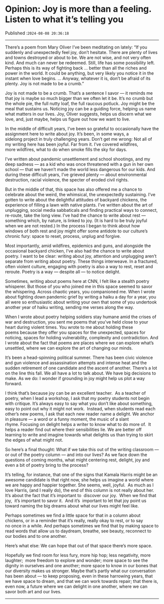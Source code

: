 # Opinion: Joy is more than a feeling. Listen to what it’s telling you

Published :`2024-08-08 20:36:18`

---

There’s a poem from Mary Oliver I’ve been meditating on lately: “If you suddenly and unexpectedly feel joy, don’t hesitate. There are plenty of lives and towns destroyed or about to be. We are not wise, and not very often kind. And much can never be redeemed. Still, life has some possibility left. Perhaps this is its way of fighting back … better than all the riches and power in the world. It could be anything, but very likely you notice it in the instant when love begins. … Anyway, whatever it is, don’t be afraid of its plenty. Joy is not made to be a crumb.”

Joy is not made to be a crumb. That’s a sentence I savor — it reminds me that joy is maybe so much bigger than we often let it be. It’s no crumb but the whole pie, the full nutty loaf, the full raucous potluck. Joy might be the meal that sustains us. Noticing joy can be a guiding force, helping us name what matters in our lives. Joy, Oliver suggests, helps us discern what we love, and, just maybe, helps us figure out how we want to live.

In the middle of difficult years, I’ve been so grateful to occasionally have the assignment here to write about joy. It’s been, in some ways, a sidelong project in truly challenging years. Don’t get me wrong: Not all of my writing here has been joyful. Far from it. I’ve covered wildfires, more wildfires, what to do when smoke fills the sky for days.

I’ve written about pandemic unsettlement and school shootings, and my deep sadness — as a kid who was once threatened with a gun in her own school — that we haven’t made the world less dangerous for our kids. And during these difficult years, I’ve grieved plenty — about environmental destruction, racial violence, the specter of eroded civil rights.

But in the middle of that, this space has also offered me a chance to celebrate about the weird, the whimsical, the unexpectedly sustaining. I’ve gotten to write about the delightful attitudes of backyard chickens, the experience of filling a lawn with native plants. I’ve written about the art of unplugging, social media sabbaticals and finding practical ways to connect, re-route, take the long view. I’ve had the chance to write about rest — something which, by nature, is linked to joy. (It is hard to be truly joyful when we are not rested.) In the process I began to think about how windows of both rest and joy might offer some antidote to our culture’s chronic fury: space to reset, process, unplug and forgive.

Most importantly, amid wildfires, epidemics and guns, and alongside the occasional backyard chicken, I’ve also had the chance to write about poetry. I want to be clear: writing about joy, attention and unplugging aren’t separate from writing about poetry. These things interweave. In a fractured, often violent culture, engaging with poetry is also a way to rest, reset and reroute. Poetry is a way — despite all — to notice delight.

Sometimes, writing about poems here at CNN, I felt like a stealth poetry whisperer. But those of you who joined me in this space seemed to savor the whispering. Across chaotic years, you companioned me. When I wrote about fighting down pandemic grief by writing a haiku a day for a year, you all were so enthusiastic about writing your own that some of you undertook another year of haiku writing, sending me verses along the way.

When I wrote about poetry helping soldiers stay humane amid the crises of war and destruction, you sent me poems that you’ve held close to your heart during violent times. You wrote to me about holding these poems because they offer you spaces for the unexpected, spaces for noticing, spaces for holding vulnerability, complexity and contradiction. And I wrote about the fact that poems are places where we can explore what’s unsettled, where we can explore the art of changing our minds.

It’s been a head-spinning political summer. There has been civic violence and gun violence and assassination attempts and intense heat and the sudden retirement of one candidate and the ascent of another. There’s a lot on the line this fall. We all have a lot to talk about. We have big decisions to make. As we do: I wonder if grounding in joy might help us plot a way forward.

I think that’s because joy can be an excellent teacher.  As a teacher of poetry, when I lead a workshop, I ask that my poetry students not begin with critique. It’s always easy to say what you don’t like about something, easy to point out why it might not work.  Instead, when students read each other’s new poems, I ask that each new reader name a delight. We anchor in pleasure — a word or a funny moment, the music of a slant rhyme. Focusing on delight helps a writer to know what to do more of.  It helps a reader find out where their sensibilities lie. We are better off learning to write and imagine towards what delights us than trying to skirt the edges of what might not.

So here’s a final thought: What if we take this out of the writing classroom — or out of the poetry column — and into our lives? As we face down the questions of coming months, what might centering rest, delight, joy and even a bit of poetry bring to the process?

It’s telling, for instance, that one of the signs that Kamala Harris might be an awesome candidate is that right now, she helps us imagine a world where we are happy and happier together. She seems, well, joyful.  As much as I love Harris, (and I really do), the end of this column is not really about her. It’s about the fact that it’s important to  discover our joy.  When we find that joy,  it’s important to savor it.  And it’s  important to let that joy point us toward naming the big dreams about what our lives might feel like.

Perhaps sometimes we find a little space for that in a column about chickens, or in a reminder that it’s really, really okay to rest, or to say no once in a while. And perhaps sometimes we find that by making space to read words that allow us to daydream, breathe, see beauty, reconnect to our bodies and to one another.

Here’s what else: We can hope that out of that space there’s more space.

Hopefully we find room for less fury, more hip hop; less negativity, more laughter;  more freedom to explore and wonder; more space to see the dignity in ourselves and one another; more space to know in our bones that our diversity makes us stronger. Maybe that’s partly what our conversation has been about — to keep proposing, even in these harrowing years, that we have space to dream, and that we can work towards repair; that there is, even now, a future where we can delight in one another, where we can savor both art and our lives.

---

